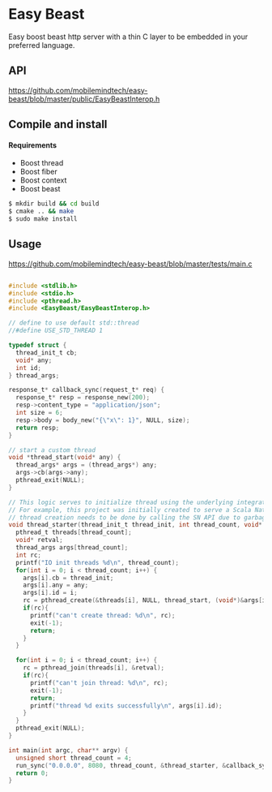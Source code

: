 # Easy Beast

Easy boost beast http server with a thin C layer to be embedded in your preferred language. 

## API

https://github.com/mobilemindtech/easy-beast/blob/master/public/EasyBeastInterop.h


## Compile and install

#### Requirements

* Boost thread
* Boost fiber
* Boost context
* Boost beast


```bash
$ mkdir build && cd build
$ cmake .. && make
$ sudo make install
```

## Usage

https://github.com/mobilemindtech/easy-beast/blob/master/tests/main.c


```c

#include <stdlib.h>
#include <stdio.h>
#include <pthread.h>
#include <EasyBeast/EasyBeastInterop.h>

// define to use default std::thread 
//#define USE_STD_THREAD 1

typedef struct {
  thread_init_t cb;
  void* any;
  int id;
} thread_args;

response_t* callback_sync(request_t* req) {
  response_t* resp = response_new(200);
  resp->content_type = "application/json";
  int size = 6;
  resp->body = body_new("{\"x\": 1}", NULL, size);
  return resp;
}

// start a custom thread
void *thread_start(void* any) {
  thread_args* args = (thread_args*) any;
  args->cb(args->any);
  pthread_exit(NULL);
}

// This logic serves to initialize thread using the underlying integration.
// For example, this project was initially created to serve a Scala Native server where
// thread creation needs to be done by calling the SN API due to garbage collection.
void thread_starter(thread_init_t thread_init, int thread_count, void* any) {
  pthread_t threads[thread_count];
  void* retval;
  thread_args args[thread_count];
  int rc;
  printf("IO init threads %d\n", thread_count);
  for(int i = 0; i < thread_count; i++) {
    args[i].cb = thread_init;
    args[i].any = any;
    args[i].id = i;
    rc = pthread_create(&threads[i], NULL, thread_start, (void*)&args[i]);
    if(rc){
      printf("can't create thread: %d\n", rc);
      exit(-1);
      return;
    }
  }

  for(int i = 0; i < thread_count; i++) {
    rc = pthread_join(threads[i], &retval);
    if(rc){
      printf("can't join thread: %d\n", rc);
      exit(-1);
      return;
      printf("thread %d exits successfully\n", args[i].id);
    }
  }
  pthread_exit(NULL);
}

int main(int argc, char** argv) {
  unsigned short thread_count = 4;
  run_sync("0.0.0.0", 8080, thread_count, &thread_starter, &callback_sync);
  return 0;
}

```
